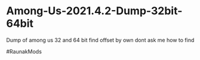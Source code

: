 # Among-Us-2021.4.2-Dump-32bit-64bit
Dump of among us 32 and 64 bit find offset by own dont ask me how to find 

#RaunakMods
